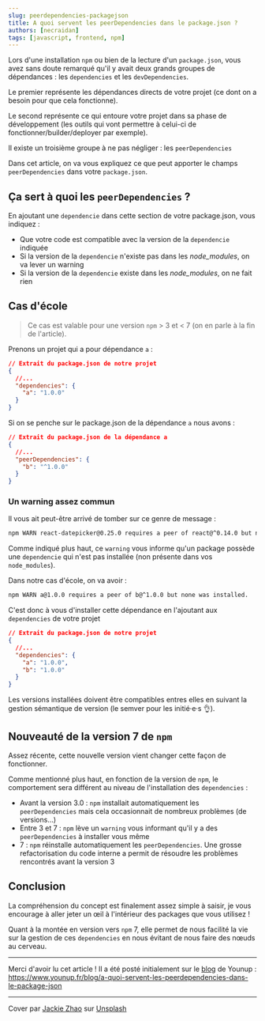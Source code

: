 ```yaml
---
slug: peerdependencies-packagejson
title: A quoi servent les peerDependencies dans le package.json ?
authors: [necraidan]
tags: [javascript, frontend, npm]
---
```


Lors d'une installation `npm` ou bien de la lecture d'un `package.json`, vous avez sans doute remarqué qu'il y avait deux grands groupes de dépendances : les `dependencies` et les `devDependencies`.

Le premier représente les dépendances directs de votre projet (ce dont on a besoin pour que cela fonctionne).

Le second représente ce qui entoure votre projet dans sa phase de développement (les outils qui vont permettre à celui-ci de fonctionner/builder/deployer par exemple).

Il existe un troisième groupe à ne pas négliger : les `peerDependencies`

<!--truncate-->

Dans cet article, on va vous expliquez ce que peut apporter le champs `peerDependencies` dans votre `package.json`.

## Ça sert à quoi les `peerDependencies` ?

En ajoutant une `dependencie` dans cette section de votre package.json, vous indiquez :

- Que votre code est compatible avec la version de la `dependencie` indiquée
- Si la version de la `dependencie` n'existe pas dans les _node_modules_, on va lever un warning
- Si la version de la `dependencie` existe dans les _node_modules_, on ne fait rien

## Cas d'école

> Ce cas est valable pour une version `npm` > 3 et < 7 (on en parle à la fin de l'article).

Prenons un projet qui a pour dépendance `a` :

```json
// Extrait du package.json de notre projet
{
  //...
  "dependencies": {
    "a": "1.0.0"
  }
}
```

Si on se penche sur le package.json de la dépendance `a` nous avons :

```json
// Extrait du package.json de la dépendance a
{
  //...
  "peerDependencies": {
    "b": "^1.0.0"
  }
}
```

### Un warning assez commun

Il vous ait peut-être arrivé de tomber sur ce genre de message :

```bash
npm WARN react-datepicker@0.25.0 requires a peer of react@^0.14.0 but none was installed.
```

Comme indiqué plus haut, ce `warning` vous informe qu'un package possède une `dependencie` qui n'est pas installée (non présente dans vos `node_modules`).

Dans notre cas d'école, on va avoir :

```bash
npm WARN a@1.0.0 requires a peer of b@^1.0.0 but none was installed.
```

C'est donc à vous d'installer cette dépendance en l'ajoutant aux `dependencies` de votre projet

```json
// Extrait du package.json de notre projet
{
  //...
  "dependencies": {
    "a": "1.0.0",
    "b": "1.0.0"
  }
}
```

Les versions installées doivent être compatibles entres elles en suivant la gestion sémantique de version (le semver pour les initié·e·s 👌).

## Nouveauté de la version 7 de `npm`

Assez récente, cette nouvelle version vient changer cette façon de fonctionner.

Comme mentionné plus haut, en fonction de la version de `npm`, le comportement sera différent au niveau de l'installation des `dependencies` :

- Avant la version 3.0 : `npm` installait automatiquement les `peerDependencies` mais cela occasionnait de nombreux problèmes (de versions...)
- Entre 3 et 7 : `npm` lève un `warning` vous informant qu'il y a des `peerDependencies` à installer vous même
- 7 : `npm` réinstalle automatiquement les `peerDependencies`. Une grosse refactorisation du code interne a permit de résoudre les problèmes rencontrés avant la version 3

## Conclusion

La compréhension du concept est finalement assez simple à saisir, je vous encourage à aller jeter un œil à l'intérieur des packages que vous utilisez !

Quant à la montée en version vers `npm` 7, elle permet de nous facilité la vie sur la gestion de ces `dependencies` en nous évitant de nous faire des nœuds au cerveau.

---

Merci d'avoir lu cet article !
Il a été posté initialement sur le [blog](https://www.younup.fr/blog) de Younup :
https://www.younup.fr/blog/a-quoi-servent-les-peerdependencies-dans-le-package-json

---

Cover par [Jackie Zhao](https://unsplash.com/@jiaweizhao) sur [Unsplash](https://unsplash.com/photos/W-ypTC6R7_k)
